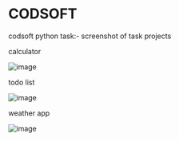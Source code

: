 # CODSOFT
codsoft python task:- screenshot of task projects

calculator


![image](https://github.com/Pawamsagar/CODSOFT/assets/103252804/ead3b3be-0a85-472f-9216-765f92f16e17)



todo list


![image](https://github.com/Pawamsagar/CODSOFT/assets/103252804/781d30ea-cca6-411b-b30f-bdd83b4734a3)




weather app



![image](https://github.com/Pawamsagar/CODSOFT/assets/103252804/49486ce8-a871-430a-9129-433ebd51e74d)
